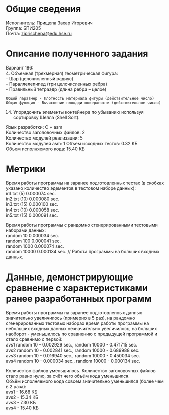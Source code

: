 # Общие сведения
Исполнитель: Прищепа Захар Игоревич  
Группа: БПИ205  
Почта: ziprischepa@edu.hse.ru  
  
# Описание полученного задания  
Вариант 186:  
  4. Объемная (трехмерная) геометрическая фигура:  
    - Шар (целочисленный радиус)  
    - Параллелепипед (три целочисленных ребра)  
    - Правильный тетраэдр (длина ребра – целое)  

    Общий паратмер - Плотность материала фигуры (действительное число)  
    Общая функция - Вычисление площади поверхности (действительное число)  

  14. Упорядочить элементы контейнера по убыванию используя сортировку Шелла (Shell Sort).  
  
  Язык разработки: С + asm  
  Количество заголовочных файлов: 2  
  Количество модулей реализации: 5  
  Количество модулей asm: 1
  Объем исходных тестов: 0.32 КБ  
  Объем исполняемого кода: 15.40 КБ  
  
# Метрики  
Время работы программы на заранее подготовленных тестах (в скобках указано количество эдементов в тестовом наборе данных):  
in1.txt (5)     0.000074 sec.  
in2.txt (10)    0.000080 sec.  
in3.txt (15)    0.000100 sec.  
in4.txt (10)    0.000058 sec.  
in5.txt (15)    0.000091 sec.  
  
Время работы программы с рандомно сгенерированными тестовыми наборами данных:  
random 10       0.000034 sec.  
random 100      0.000041 sec.  
random 1000     0.000074 sec.  
random 10000    0.000134 sec. // Работа программы на больших входных данных.  
  
# Данные, демонстрирующие сравнение с характеристиками ранее разработанных программ  
Время работы программы на заранее подготовленных данных значительно увеличилось (примерно в 5 раз), на рандомно сгенерированных тестовых наборах время работы программы на небольших входных данных незначительно увеличилось, на больших наоборот - уменьшилось по сравнению с предыдущей программой и стало сравнимо с первой:  
avs1 random 10 - 0.002929 sec., random 10000 - 0.471715 sec.  
avs2 random 10 - 0.002841 sec., random 10000 - 0.689988 sec.  
avs3 random 10 - 0.016940 sec., random 10000 - 0.450034 sec.  
avs4 random 10 - 0.000034 sec., random 10000 - 0.000134 sec.  

  
Количество файлов уменьшилось.
Количество заголовочных файлов стало равно нулю, за счёт чего объём кода уменьшился.  
Объём исполняемого кода совсем значительно уменьшился (более чем в 2 раза):  
  avs1 - 16.68 КБ  
  avs2 - 15.34 КБ  
  avs3 - 7.30 КБ  
  avs4 - 15.40 КБ 